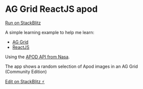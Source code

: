 # AG Grid ReactJS apod

[Run on StackBlitz](https://ag-grid-react-apod.stackblitz.io/)

A simple learning example to help me learn:

- [AG Grid](https://www.ag-grid.com/)
- [ReactJS](https://reactjs.org/)

Using the [APOD API from Nasa](https://api.nasa.gov/).

The app shows a random selection of Apod images in an AG Grid (Community Edition)

[Edit on StackBlitz ⚡️](https://stackblitz.com/edit/ag-grid-react-apod)
